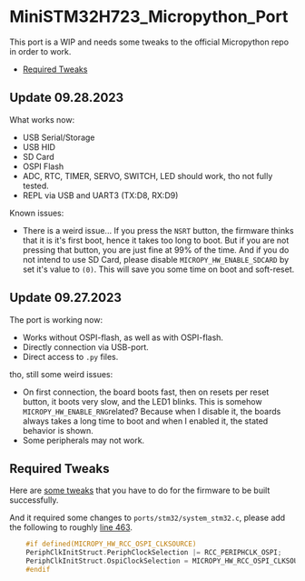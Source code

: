 # MiniSTM32H723_Micropython_Port

This port is a WIP and needs some tweaks to the official Micropython repo in order to work.
- [Required Tweaks](#required-tweaks)

## Update 09.28.2023
What works now:
- USB Serial/Storage
- USB HID
- SD Card
- OSPI Flash
- ADC, RTC, TIMER, SERVO, SWITCH, LED should work, tho not fully tested.
- REPL via USB and UART3 (TX:D8, RX:D9)

Known issues:
- There is a weird issue... If you press the `NSRT` button, the firmware thinks that it is it's first boot, hence it takes too long to boot. But if you are not pressing that button, you are just fine at 99% of the time. And if you do not intend to use SD Card, please disable `MICROPY_HW_ENABLE_SDCARD` by set it's value to `(0)`. This will save you some time on boot and soft-reset.

## Update 09.27.2023
The port is working now:
- Works without OSPI-flash, as well as with OSPI-flash.
- Directly connection via USB-port.
- Direct access to `.py` files.

tho, still some weird issues:
- On first connection, the board boots fast, then on resets per reset button, it boots very slow, and the LED1 blinks. This is somehow `MICROPY_HW_ENABLE_RNG`related? Because when I disable it, the boards always takes a long time to boot and when I enabled it, the stated behavior is shown.
- Some peripherals may not work.

## Required Tweaks

Here are [some tweaks](https://github.com/micropython/micropython/issues/12517) that you have to do for the firmware to be built successfully.

And it required some changes to `ports/stm32/system_stm32.c`, please add the following to roughly [line 463](https://github.com/micropython/micropython/blob/dd58be19eef0be304e1b0530fe6e7408ab9b9b84/ports/stm32/system_stm32.c#L463).
```c
    #if defined(MICROPY_HW_RCC_OSPI_CLKSOURCE)
    PeriphClkInitStruct.PeriphClockSelection |= RCC_PERIPHCLK_OSPI;
    PeriphClkInitStruct.OspiClockSelection = MICROPY_HW_RCC_OSPI_CLKSOURCE;
    #endif
```
